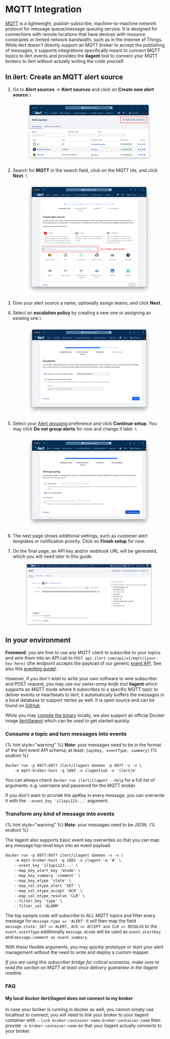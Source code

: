 # MQTT Integration

[MQTT](https://mqtt.org/) is a lightweight, publish-subscribe, machine-to-machine network protocol for message queue/message queuing service. It is designed for connections with remote locations that have devices with resource constraints or limited network bandwidth, such as in the Internet of Things. While ilert doesn't directly support an MQTT broker to accept the publishing of messages, it supports integrations specifically meant to connect MQTT topics to ilert events and provides the **ilagent** tool to connect your MQTT brokers to ilert without actually writing the code yourself.

## In ilert: Create an MQTT alert source <a href="#create-alert-source" id="create-alert-source"></a>

1.  Go to **Alert sources** -> **Alert sources** and click on **Create new alert source.**\


    <figure><img src="../.gitbook/assets/Screenshot 2023-08-28 at 10.21.10.png" alt=""><figcaption></figcaption></figure>
2.  Search for **MQTT** in the search field, click on the MQTT tile, and click **Next**. \


    <figure><img src="../.gitbook/assets/Screenshot 2023-08-28 at 10.24.23.png" alt=""><figcaption></figcaption></figure>
3. Give your alert source a name, optionally assign teams, and click **Next**.
4.  Select an **escalation policy** by creating a new one or assigning an existing one.\


    <figure><img src="../.gitbook/assets/Screenshot 2023-08-28 at 11.37.47.png" alt=""><figcaption></figcaption></figure>
5.  Select your [Alert grouping](../alerting/alert-sources.md#alert-grouping) preference and click **Continue setup**. You may click **Do not group alerts** for now and change it later. \


    <figure><img src="../.gitbook/assets/Screenshot 2023-08-28 at 11.38.24.png" alt=""><figcaption></figcaption></figure>
6. The next page shows additional settings, such as customer alert templates or notification priority. Click on **Finish setup** for now.
7.  On the final page, an API key and/or webhook URL will be generated, which you will need later in this guide.



    <figure><img src="../.gitbook/assets/1 (1) (1) (1) (1) (1) (1) (2) (1) (1).png" alt=""><figcaption></figcaption></figure>

## In your environment

**Foreword**: you are free to use any MQTT client to subscribe to your topics and wire them into an API call to `POST api.ilert.com/api/v1/mqtt/{your-key-here}` (the endpoint accepts the payload of our generic [event API](https://api.ilert.com/api-docs/#tag/events/post/events). See also this [eventing guide](../rest-api/api-samples/creating-alerts-through-events.md)).

However, if you don't wish to write your own software to wire subscriber and POST request, you may use our _swiss-army-knife tool_ **ilagent** which supports an MQTT mode where it subscribes to a specific MQTT topic to deliver events or heartbeats to ilert; it automatically buffers the messages in a local database to support retries as well. It is open source and can be found on [GitHub](https://github.com/iLert/ilagent).

While you may [compile the binary](https://github.com/iLert/ilagent?tab=readme-ov-file#compile-the-binary-from-source) locally, we also support an official Docker image [ilert/ilagent](https://hub.docker.com/r/ilert/ilagent/tags) which can be used to get started quickly.

### Consume a topic and turn messages into events

{% hint style="warning" %}
**Note**: your messages need to be in the format of the ilert event API schema; at least: `{apiKey, eventType, summary}`
{% endhint %}

```
docker run -p 8977:8977 ilert/ilagent daemon -p 8977 -v -v \
    -m mqtt-broker-host -q 1883 -n ilagentsub -e 'ilert/e'
```

You can always check `docker run ilert/ilagent --help` for a full list of arguments. e.g. username and password for the MQTT broker.

If you don't want to provide the apiKey in every message, you can overwrite it with the `--event_key 'il1api123...'` argument.

### Transform any kind of message into events

{% hint style="warning" %}
**Note**: your messages need to be JSON.
{% endhint %}

The ilagent also supports basic event key overwrites so that you can map any message top-level keys into an event payload.

```
docker run -p 8977:8977 ilert/ilagent daemon -v -v \
    -m mqtt-broker-host -q 1883 -n ilagent -e '#' \
    --event_key 'il1api123...' \
    --map_key_alert_key 'mCode' \
    --map_key_summary 'comment' \
    --map_key_etype 'state' \
    --map_val_etype_alert 'SET' \
    --map_val_etype_accept 'ACK' \
    --map_val_etype_resolve 'CLR' \
    --filter_key 'type' \
    --filter_val 'ALARM'
```

The top sample code will subscribe to ALL MQTT topics and filter every message for `message.type == 'ALERT'` it will then map the field `message.state: SET => ALERT, ACK => ACCEPT and CLR => RESOLVE` to the `event.eventType` additionally `message.mCode` will be used as `event.alertKey` and `message.comment as event.summary`.&#x20;

With these flexible arguments, you may quickly prototype or start your alert management without the need to write and deploy a custom mapper.

_If you are using this subscriber bridge for critical scenarios, make sure to read the section on MQTT at least once delivery guarantee in the ilagent readme._

### FAQ

#### My local docker ilert/ilagent does not connect to my broker

In case your broker is running in docker as well, you cannot simply use localhost to connect; you will need to link your broker to your ilagent container with `--link broker-container-name:broker-container-name` then provide `-m broker-container-name` so that your ilagent actually connects to your broker.




